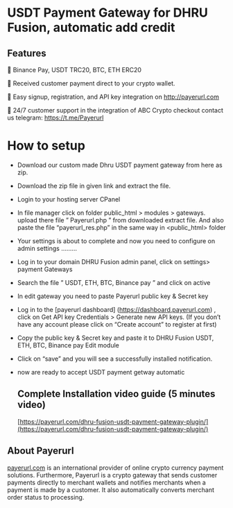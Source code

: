 # USDT Payment Gateway for DHRU Fusion, automatic add credit

## Features

🔸 Binance Pay, USDT TRC20, BTC, ETH ERC20

🔸 Received customer payment direct to your crypto wallet.

🔸 Easy signup, registration, and API key integration on http://payerurl.com

🔸 24/7 customer support in the integration of ABC Crypto checkout contact us telegram: https://t.me/Payerurl


# How to setup
- Download our custom made Dhru USDT payment gateway from here as zip.
- Download the zip file in given link and extract the file.
- Login to your hosting server CPanel
- In file manager click on folder public_html > modules > gateways. upload there file ” Payerurl.php ” from downloaded extract file. And also paste the file “payerurl_res.php” in the same way in <public_html> folder
- Your settings is about to complete and now you need to configure on admin settings  ……… 
- Log in to your domain DHRU Fusion admin panel, click on settings> payment Gateways 
- Search the file ” USDT, ETH, BTC, Binance pay ” and click on active 
- In edit gateway you need to paste Payerurl public key & Secret key 
- Log in to the [payerurl dashboard] (https://dashboard.payerurl.com) , click on Get API key Credentials > Generate new API keys. (If you don’t have any account please click on “Create account” to register at first)  
- Copy the public key & Secret key and paste it to DHRU Fusion USDT, ETH, BTC, Binance pay Edit module 
- Click on “save” and you will see a successfully installed  notification. 
- now are ready to accept USDT payment getway automatic

  ## Complete Installation video guide (5 minutes video)
  [https://payerurl.com/dhru-fusion-usdt-payment-gateway-plugin/](https://payerurl.com/dhru-fusion-usdt-payment-gateway-plugin/)


## About Payerurl
[payerurl.com](https://payerurl.com) is an international provider of online crypto currency payment solutions. Furthermore, Payerurl is a crypto gateway that sends customer payments directly to merchant wallets and notifies merchants when a payment is made by a customer. It also automatically converts merchant order status to processing.
